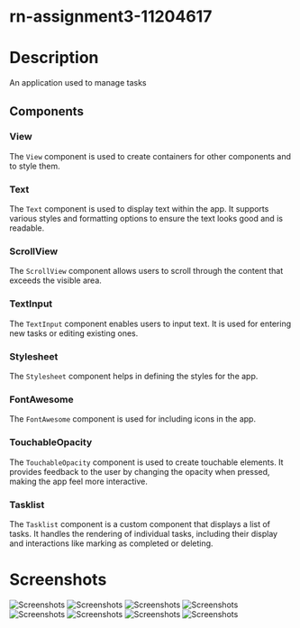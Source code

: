 # rn-assignment3-11204617
# Description
An application used to manage tasks

## Components
### View
The `View` component is used to create containers for other components and to style them.

### Text
The `Text` component is used to display text within the app. It supports various styles and formatting options to ensure the text looks good and is readable.

### ScrollView
The `ScrollView` component allows users to scroll through the content that exceeds the visible area.

### TextInput
The `TextInput` component enables users to input text. It is used for entering new tasks or editing existing ones.

### Stylesheet
The `Stylesheet` component helps in defining the styles for the app.

### FontAwesome
The `FontAwesome` component is used for including icons in the app. 

### TouchableOpacity
The `TouchableOpacity` component is used to create touchable elements. It provides feedback to the user by changing the opacity when pressed, making the app feel more interactive.

### Tasklist
The `Tasklist` component is a custom component that displays a list of tasks. It handles the rendering of individual tasks, including their display and interactions like marking as completed or deleting.

# Screenshots
![Screenshots](../assets/screenshot1.jpeg)
![Screenshots](../assets/screenshot2.jpeg)
![Screenshots](../assets/screenshot3.jpeg)
![Screenshots](../assets/screenshot4.jpeg)
![Screenshots](../assets/screenshot5.jpeg)
![Screenshots](../assets/screenshot6.jpeg)
![Screenshots](../assets/screenshot7.jpeg)
![Screenshots](../assets/screenshot8.jpeg)